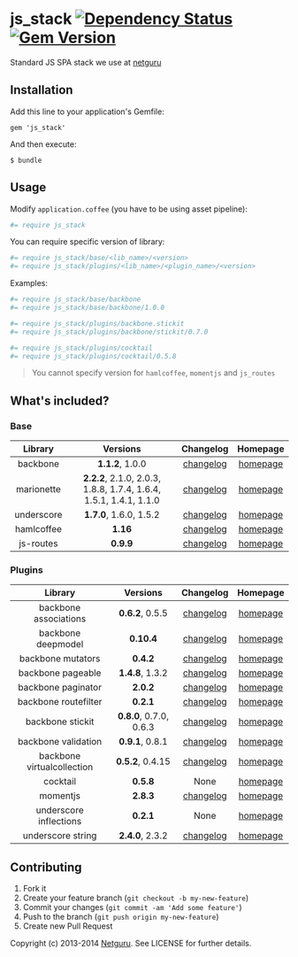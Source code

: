 # js_stack [![Dependency Status](http://img.shields.io/gemnasium/netguru/js_stack.svg?style=flat)](https://gemnasium.com/netguru/js_stack) [![Gem Version](http://img.shields.io/gem/v/js_stack.svg?style=flat)](http://badge.fury.io/rb/js_stack)

Standard JS SPA stack we use at [netguru](https://netguru.co)

## Installation

Add this line to your application's Gemfile:

    gem 'js_stack'

And then execute:

    $ bundle

## Usage

Modify `application.coffee` (you have to be using asset pipeline):

```coffeescript
#= require js_stack
```

You can require specific version of library:

```coffeescript
#= require js_stack/base/<lib_name>/<version>
#= require js_stack/plugins/<lib_name>/<plugin_name>/<version>
```

Examples:

```coffeescript
#= require js_stack/base/backbone
#= require js_stack/base/backbone/1.0.0

#= require js_stack/plugins/backbone.stickit
#= require js_stack/plugins/backbone/stickit/0.7.0

#= require js_stack/plugins/cocktail
#= require js_stack/plugins/cocktail/0.5.8
```
> You cannot specify version for `hamlcoffee`, `momentjs` and `js_routes`

## What's included?

### Base

| Library | Versions | Changelog | Homepage |
| :-----: | :------: | :-------: | :------: |
| backbone | **1.1.2**, 1.0.0 | [changelog](http://backbonejs.org/#changelog) | [homepage](http://backbonejs.org/) |
| marionette | **2.2.2**, 2.1.0, 2.0.3, 1.8.8, 1.7.4, 1.6.4, 1.5.1, 1.4.1, 1.1.0 | [changelog](https://github.com/marionettejs/backbone.marionette/blob/master/changelog.md) | [homepage](http://marionettejs.com/) |
| underscore | **1.7.0**, 1.6.0, 1.5.2 | [changelog](http://underscorejs.org/#changelog) | [homepage](http://underscorejs.org/) |
| hamlcoffee | **1.16** | [changelog](https://github.com/netzpirat/haml_coffee_assets/blob/master/CHANGELOG.md) | [homepage](https://github.com/netzpirat/haml_coffee_assets) |
| js-routes | **0.9.9** | [changelog](https://github.com/railsware/js-routes/blob/master/CHANGELOG.md) | [homepage](https://github.com/railsware/js-routes) |

### Plugins

| Library | Versions | Changelog | Homepage |
| :-----: | :------: | :-------: | :------: |
| backbone associations | **0.6.2**, 0.5.5 | [changelog](https://github.com/dhruvaray/backbone-associations/blob/master/CHANGELOG.md) | [homepage](http://dhruvaray.github.io/backbone-associations/) |
| backbone deepmodel | **0.10.4** | [changelog](https://github.com/powmedia/backbone-deep-model#changelog) | [homepage](https://github.com/powmedia/backbone-deep-model) |
| backbone mutators | **0.4.2** | [changelog](https://github.com/asciidisco/Backbone.Mutators#changelog) | [homepage](https://github.com/asciidisco/Backbone.Mutators) |
| backbone pageable | **1.4.8**, 1.3.2 | [changelog](https://github.com/backbone-paginator/backbone-pageable#change-log) | [homepage](https://github.com/wyuenho/backbone-pageable) |
| backbone paginator | **2.0.2** | [changelog](https://github.com/backbone-paginator/backbone.paginator/wiki/Changelog) | [homepage](https://github.com/backbone-paginator/backbone.paginator) |
| backbone routefilter | **0.2.1** | [changelog](https://github.com/boazsender/backbone.routefilter#release-history) | [homepage](https://github.com/boazsender/backbone.routefilter) |
| backbone stickit | **0.8.0**, 0.7.0, 0.6.3 | [changelog](http://nytimes.github.io/backbone.stickit/#change-log) | [homepage](http://nytimes.github.io/backbone.stickit/) |
| backbone validation | **0.9.1**, 0.8.1 | [changelog](https://github.com/thedersen/backbone.validation#release-notes) | [homepage](https://github.com/thedersen/backbone.validation) |
| backbone virtualcollection | **0.5.2**, 0.4.15 | [changelog](https://github.com/p3drosola/Backbone.VirtualCollection#changelog) | [homepage](https://github.com/p3drosola/Backbone.VirtualCollection) |
| cocktail | **0.5.8** | None | [homepage](https://github.com/onsi/cocktail) |
| momentjs | **2.8.3** | [changelog](https://github.com/moment/moment/blob/develop/CHANGELOG.md) | [homepage](https://github.com/derekprior/momentjs-rails) |
| underscore inflections | **0.2.1** | None | [homepage](https://github.com/geetarista/underscore.inflections) |
| underscore string | **2.4.0**, 2.3.2 | [changelog](https://github.com/epeli/underscore.string#changelog) | [homepage](http://epeli.github.io/underscore.string/) |

## Contributing

1. Fork it
2. Create your feature branch (`git checkout -b my-new-feature`)
3. Commit your changes (`git commit -am 'Add some feature'`)
4. Push to the branch (`git push origin my-new-feature`)
5. Create new Pull Request

Copyright (c) 2013-2014 [Netguru](https://netguru.co). See LICENSE for further details.
